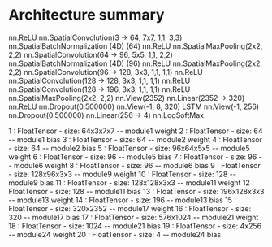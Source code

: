 # Architecture summary
nn.ReLU
nn.SpatialConvolution(3 -> 64, 7x7, 1,1, 3,3)
nn.SpatialBatchNormalization (4D) (64)
nn.ReLU
nn.SpatialMaxPooling(2x2, 2,2)
nn.SpatialConvolution(64 -> 96, 5x5, 1,1, 2,2)
nn.SpatialBatchNormalization (4D) (96)
nn.ReLU
nn.SpatialMaxPooling(2x2, 2,2)
nn.SpatialConvolution(96 -> 128, 3x3, 1,1, 1,1)
nn.ReLU
nn.SpatialConvolution(128 -> 128, 3x3, 1,1, 1,1)
nn.ReLU
nn.SpatialConvolution(128 -> 196, 3x3, 1,1, 1,1)
nn.ReLU
nn.SpatialMaxPooling(2x2, 2,2)
nn.View(2352)
nn.Linear(2352 -> 320)
nn.ReLU
nn.Dropout(0.500000)
nn.View(-1, 8, 320)
LSTM
nn.View(-1, 256)
nn.Dropout(0.500000)
nn.Linear(256 -> 4)
nn.LogSoftMax

  1 : FloatTensor - size: 64x3x7x7        -- module1 weight
  2 : FloatTensor - size: 64              -- module1 bias
  3 : FloatTensor - size: 64              -- module2 weight
  4 : FloatTensor - size: 64              -- module2 bias
  5 : FloatTensor - size: 96x64x5x5       -- module5 weight
  6 : FloatTensor - size: 96              -- module5 bias
  7 : FloatTensor - size: 96              -- module6 weight
  8 : FloatTensor - size: 96              -- module6 bias
  9 : FloatTensor - size: 128x96x3x3      -- module9 weight
  10 : FloatTensor - size: 128            -- module9 bias
  11 : FloatTensor - size: 128x128x3x3    -- module11 weight
  12 : FloatTensor - size: 128            -- module11 bias
  13 : FloatTensor - size: 196x128x3x3    -- module13 weight
  14 : FloatTensor - size: 196            -- module13 bias
  15 : FloatTensor - size: 320x2352       -- module17 weight
  16 : FloatTensor - size: 320            -- module17 bias
  17 : FloatTensor - size: 576x1024       -- module21 weight
  18 : FloatTensor - size: 1024           -- module21 bias
  19 : FloatTensor - size: 4x256          -- module24 weight
  20 : FloatTensor - size: 4              -- module24 bias

